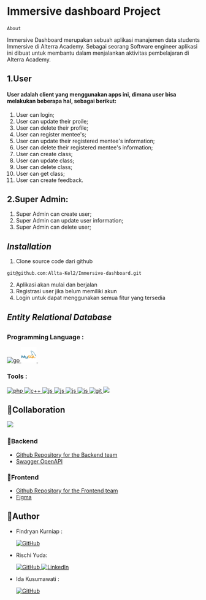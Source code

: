 # Immersive dashboard Project
    
    About
    
Immersive Dashboard merupakan sebuah aplikasi manajemen data students Immersive di Alterra Academy. Sebagai seorang Software engineer aplikasi ini dibuat untuk membantu dalam menjalankan aktivitas pembelajaran di Alterra Academy. 

## 1.User 
#### User adalah client yang menggunakan apps ini, dimana user bisa melakukan beberapa hal, sebagai berikut:
1. User can login;
3. User can update their proile;
4. User can delete their profile;
5. User can register mentee's;
6. User can update their registered mentee's information;
7. User can delete their registered mentee's information;
8. User can create class;
9. User can update class;
9. User can delete class;
10. User can get class;
11. User can create feedback.
## 2.Super Admin:
1. Super Admin can create user;
2. Super Admin can update user information;
3. Super Admin can delete user;

## *Installation*

1. Clone source code dari github
```
git@github.com:Allta-Kel2/Immersive-dashboard.git
```
2. Aplikasi akan mulai dan berjalan
3. Registrasi user jika belum memiliki akun
4. Login untuk dapat menggunakan semua fitur yang tersedia

## *Entity Relational Database*

## 
<h3 align="Left">Programming Language :</h3>
<p align="Left"> 
  <a href="https://go.dev/" target="_blank" rel="noreferrer"> 
    <img src="https://raw.githubusercontent.com/jmnote/z-icons/master/svg/go.svg"
      alt="go" width="40" height="40" /> </a> 
  <a href="https://www.mysql.com/" target="_blank" rel="noreferrer">
    <img src="https://github.com/devicons/devicon/blob/master/icons/mysql/mysql-original-wordmark.svg" title="MySQL"  alt="MySQL" width="40" height="40"/>&nbsp;
    </a>
</p>
 
<h3 align="Left">Tools :</h3>
<p align="Left"> 
  <a href="https://aws.amazon.com/" target="_blank" rel="noreferrer">
    <img src="https://logos-world.net/wp-content/uploads/2021/08/Amazon-Web-Services-AWS-Logo-700x394.png"
      alt="php" width="40" height="40" /> </a> 
  <a href="https://postman.com/" target="_blank" rel="noreferrer"> 
    <img src="https://www.vectorlogo.zone/logos/getpostman/getpostman-icon.svg"
      alt="c++" width="40" height="40" /> </a> 
  <a href="https://www.dockere.com/" target="_blank" rel="noreferrer"> 
    <img src="https://www.vectorlogo.zone/logos/docker/docker-official.svg"
      alt="js" width="40" height="40" /> </a> 
  <a href="https://www.ubuntu.com/" target="_blank" rel="noreferrer"> 
    <img src="https://www.vectorlogo.zone/logos/ubuntu/ubuntu-icon.svg"
      alt="js" width="40" height="40" /> </a>
  <a href="https://www.swagger.com/" target="_blank" rel="noreferrer"> 
    <img src="https://vectorwiki.com/images/v21Kn__swaggerhub.svg"
      alt="js" width="40" height="40" /> </a>
  <a href="https://www.jwt.io/" target="_blank" rel="noreferrer"> 
    <img src="https://vectorwiki.com/images/yEsJ6__jwt-io-json-web-token.svg"
      alt="js" width="40" height="40" /> </a>
  <a href="https://github.com/" target="_blank" rel="noreferrer">
    <img src="https://cdn.jsdelivr.net/gh/devicons/devicon/icons/git/git-original.svg" 
      alt="git" width="45" height="45"/> </a> 
  <a href="https://skillicons.dev">
    <img src="https://skillicons.dev/icons?i=vscode&perline=3" />
  </a>
 </p>

 
## 🤝Collaboration

<a href="https://discord.com/"><img src="https://skillicons.dev/icons?i=discord&perline=3" />
  </a>

### 🧰Backend

- [Github Repository for the Backend team](https://github.com/Allta-Kel2/Immersive-dashboard)
- [Swagger OpenAPI](https://app.swaggerhub.com/apis/Rischiyuda/manajemen/1.0.0#/)

### 🧰Frontend

- [Github Repository for the Frontend team](https://github.com/Allta-Kel2/FE---Group2Project)
- [Figma]( https://www.figma.com/file/dD5WLv2SLVC6nHrBxihVIg/Group-Project-2-UI?node-id=0%3A1&t=kFFpGwFa9jFQNspz-1)

## 🤖Author

- Findryan Kurniap :

  [![GitHub](https://img.shields.io/badge/-Findryan-black?style=for-the-badge&logo=github&logoColor=white)]([https://github.com/Findryankp)
- Rischi Yuda:

  [![GitHub](https://img.shields.io/badge/-Rischiyuda-black?style=for-the-badge&logo=github&logoColor=white) 
  ![LinkedIn](https://img.shields.io/badge/-RischiYuda-blue?style=for-the-badge&logo=linkedin&logoColor=white)](https://www.linkedin.com/in/rischi-yuda-ryo17/)

- Ida Kusumawati :

  [![GitHub](https://img.shields.io/badge/-Idakusumawati-black?style=for-the-badge&logo=github&logoColor=white)]([https://github.com/kocwng)
